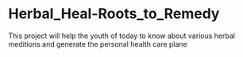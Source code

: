 # Herbal_Heal-Roots_to_Remedy
 This project will help the youth of today to know about various herbal meditions and generate the personal health care plane
 
